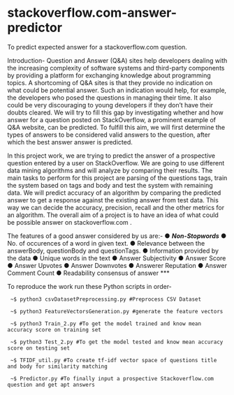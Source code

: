 # stackoverflow.com-answer-predictor
To predict expected answer for a stackoverflow.com question.

Introduction-
Question and Answer (Q&A) sites help developers dealing with the 
increasing complexity of software systems and third-party components by 
providing a platform for exchanging knowledge about programming topics. A 
shortcoming of Q&A sites is that they provide no indication on what could be 
potential answer. Such an indication would help, for example, the developers 
who posed the questions in managing their time. It also could be very 
discouraging to young developers if they don’t have their doubts cleared. We 
will try to fill this gap by investigating whether and how answer for a 
question posted on StackOverflow, a prominent example of Q&A website, can 
be predicted. To fulfill this aim, we will first determine the types of answers 
to be considered valid answers to the question, after which the best answer 
answer is predicted.

In this project work, we are trying to predict the answer of a prospective 
question entered by a user on StackOverflow. We are going to use different 
data mining algorithms and will analyze by comparing their results. The main 
tasks to perform for this project are parsing of the questions tags, train the 
system based on tags and body and test the system with remaining data. We 
will predict accuracy of an algorithm by comparing the predicted answer to 
get a response against the existing answer from test data. This way we can 
decide the accuracy, precision, recall and the other metrics for an algorithm. 
The overall aim of a project is to have an idea of what could be possible 
answer on ​ stackoverflow.com​ . 

The features of a good answer considered by us are:-
● ***Non-Stopwords*** 
● No. of occurences of a word in given text. 
● Relevance between the answerBody, questionBody and questionTags. 
● Information provided by the data 
● Unique words in the text 
● Answer Subjectivity 
● Answer Score 
● Answer Upvotes 
● Answer Downvotes 
● Answerer Reputation 
● Answer Comment Count 
● Readability consensus of answer ***

To reproduce the work run these Python scripts in order-<br/>
```
 ~$ python3 csvDatasetPreprocessing.py #Preprocess CSV Dataset
 
 ~$ python3 FeatureVectorsGeneration.py #generate the feature vectors
 
 ~$ python3 Train_2.py #To get the model trained and know mean accuracy score on training set
 
 ~$ python3 Test_2.py #To get the model tested and know mean accuracy score on testing set
 
 ~$ TFIDF_util.py #To create tf-idf vector space of questions title and body for similarity matching
 
 ~$ Predictor.py #To finally input a prospective Stackoverflow.com question and get apt answers
```
